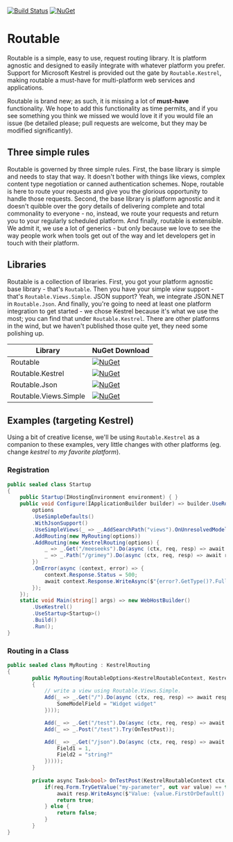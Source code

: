 [![Build Status](https://travis-ci.org/HardenedElements/routable.svg?branch=master)](https://travis-ci.org/HardenedElements/routable) [![NuGet](https://img.shields.io/nuget/dt/Routable.svg)](https://preview.nuget.org/packages/Routable)

Routable
=======
Routable is a simple, easy to use, request routing library. It is platform agnostic and designed to easily integrate with whatever platform you prefer. Support for Microsoft Kestrel is provided out the gate by ```Routable.Kestrel```, making routable a must-have for multi-platform web services and applications.

Routable is brand new; as such, it is missing a lot of **must-have** functionality. We hope to add this functionality as time permits, and if you see something you think we missed we would love it if you would file an issue (be detailed please; pull requests are welcome, but they may be modified significantly).

## Three simple rules
Routable is governed by three simple rules. First, the base library is simple and needs to stay that way. It doesn't bother with things like views, complex content type negotiation or canned authentication schemes. Nope, routable is here to route your requests and give you the glorious opportunity to handle those requests. Second, the base library is platform agnostic and it doesn't quibble over the gory details of delivering complete and total commonality to everyone - no, instead, we route your requests and return you to your regularly scheduled platform. And finally, routable is extensible. We admit it, we use a lot of generics - but only because we love to see the way people work when tools get out of the way and let developers get in touch with their platform.

## Libraries
Routable is a collection of libraries. First, you got your platform agnostic base library - that's ```Routable```. Then you have your simple *view* support - that's ```Routable.Views.Simple```. JSON support? Yeah, we integrate JSON.NET in ```Routable.Json```. And finally, you're going to need at least one platform integration to get started - we chose Kestrel because it's what we use the most; you can find that under ```Routable.Kestrel```. There are other platforms in the wind, but we haven't published those quite yet, they need some polishing up.

Library | NuGet Download
------- | --------------
Routable | [![NuGet](https://img.shields.io/nuget/dt/Routable.svg)](https://preview.nuget.org/packages/Routable)
Routable.Kestrel | [![NuGet](https://img.shields.io/nuget/dt/Routable.Kestrel.svg)](https://preview.nuget.org/packages/Routable.Kestrel)
Routable.Json | [![NuGet](https://img.shields.io/nuget/dt/Routable.Json.svg)](https://preview.nuget.org/packages/Routable.Json)
Routable.Views.Simple | [![NuGet](https://img.shields.io/nuget/dt/Routable.Views.Simple.svg)](https://preview.nuget.org/packages/Routable.Views.Simple)

## Examples (targeting Kestrel)
Using a bit of creative license, we'll be using ```Routable.Kestrel``` as a companion to these examples, very little changes with other platforms (eg. change *kestrel* to *my favorite platform*).
### Registration
```csharp
public sealed class Startup
{
	public Startup(IHostingEnvironment environment) { }
	public void Configure(IApplicationBuilder builder) => builder.UseRoutable(options => {
		options
		.UseSimpleDefaults()
		.WithJsonSupport()
		.UseSimpleViews(_ => _.AddSearchPath("views").OnUnresolvedModelValue((type, expr, paths, model) => $"[ERR! ({expr})]"))
		.AddRouting(new MyRouting(options))
		.AddRouting(new KestrelRouting(options) {
			_ => _.Get("/meeseeks").Do(async (ctx, req, resp) => await resp.WriteAsync("Hi, I'm Mr. Meeseeks!")),
			_ => _.Path("/grimey").Do(async (ctx, req, resp) => await resp.WriteAsync("I don't check methods, because I'm Homer Simpson!"))
		})
		.OnError(async (context, error) => {
			context.Response.Status = 500;
			await context.Response.WriteAsync($"{error?.GetType()?.FullName} ({error?.Message}):\n\t{error.StackTrace.Replace("\n", "\n\t")}\n");
		});
	});
	static void Main(string[] args) => new WebHostBuilder()
		.UseKestrel()
		.UseStartup<Startup>()
		.Build()
		.Run();
}
```
### Routing in a Class
```csharp
public sealed class MyRouting : KestrelRouting
{
		public MyRouting(RoutableOptions<KestrelRoutableContext, KestrelRoutableRequest, KestrelRoutableResponse> options) : base(options)
		{
			// write a view using Routable.Views.Simple.
			Add(_ => _.Get("/").Do(async (ctx, req, resp) => await resp.WriteViewAsync("index", new {
				SomeModelField = "Widget widget"
			})));

			Add(_ => _.Get("/test").Do(async (ctx, req, resp) => await resp.WriteAsync("Hello World!")));
			Add(_ => _.Post("/test").Try(OnTestPost));

			Add(_ => _.Get("/json").Do(async (ctx, req, resp) => await resp.WriteAsync(JObject.FromObject(new {
				Field1 = 1,
				Field2 = "string?"
			}))));
		}
		
		private async Task<bool> OnTestPost(KestrelRoutableContext ctx, KestrelRoutableRequest req, KestrelRoutableResponse resp) {
			if(req.Form.TryGetValue("my-parameter", out var value) == true) {
				await resp.WriteAsync($"Value: {value.FirstOrDefault() ?? "<null>"}");
				return true;
			} else {
				return false;
			}
		}
}
```


